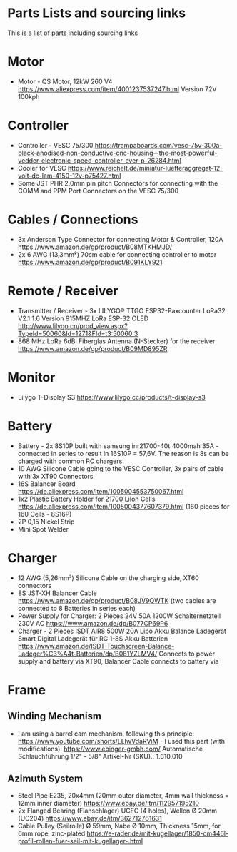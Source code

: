 # Parts Lists and sourcing links

This is a list of parts including sourcing links 

# Motor

* Motor - QS Motor, 12kW 260 V4 https://www.aliexpress.com/item/4001237537247.html Version 72V 100kph

# Controller #
* Controller - VESC 75/300 https://trampaboards.com/vesc-75v-300a-black-anodised-non-conductive-cnc-housing--the-most-powerful-vedder-electronic-speed-controller-ever-p-26284.html
* Cooler for VESC https://www.reichelt.de/miniatur-luefteraggregat-12-volt-dc-lam-4150-12v-p75427.html
* Some JST PHR 2.0mm pin pitch Connectors for connecting with the COMM and PPM Port Connectors on the VESC 75/300

# Cables / Connections
* 3x Anderson Type Connector for connecting Motor & Controller, 120A https://www.amazon.de/gp/product/B08MTKHMJD/
* 2x 6 AWG (13,3mm²) 70cm cable for connecting controller to motor https://www.amazon.de/gp/product/B091KLY921

# Remote / Receiver
* Transmitter / Receiver - 3x LILYGO® TTGO ESP32-Paxcounter LoRa32 V2.1 1.6 Version 915MHZ LoRa ESP-32 OLED http://www.lilygo.cn/prod_view.aspx?TypeId=50060&Id=1271&FId=t3:50060:3
* 868 MHz LoRa 6dBi Fiberglas Antenna (N-Stecker) for the receiver https://www.amazon.de/gp/product/B09MD895ZR

# Monitor
* Lilygo T-Display S3 https://www.lilygo.cc/products/t-display-s3

# Battery
* Battery - 2x 8S10P built with samsung inr21700-40t 4000mah 35A - connected in series to result in 16S10P = 57,6V. The reason is 8s can be charged with common RC chargers.
* 10 AWG Silicone Cable going to the VESC Controller, 3x pairs of cable with 3x XT90 Connectors
* 16S Balancer Board https://de.aliexpress.com/item/1005004553750067.html
* 1x2 Plastic Battery Holder for 21700 LiIon Cells https://de.aliexpress.com/item/1005004377607379.html (160 pieces for 160 Cells - 8S16P)
* 2P 0,15 Nickel Strip
* Mini Spot Welder

# Charger
* 12 AWG (5,26mm²) Silicone Cable on the charging side,  XT60 connectors
* 8S JST-XH Balancer Cable https://www.amazon.de/gp/product/B08JV9QWTK (two cables are connected to 8 Batteries in series each)
* Power Supply for Charger: 2 Pieces 24V 50A 1200W Schalternetzteil 230V AC https://www.amazon.de/dp/B077CP69P6
* Charger - 2 Pieces ISDT AIR8 500W 20A Lipo Akku Balance Ladegerät Smart Digital Ladegerät für RC 1-8S Akku Batterien - https://www.amazon.de/ISDT-Touchscreen-Balance-Ladeger%C3%A4t-Batterien/dp/B081YZLMV4/ Connects to power supply and battery via XT90, Balancer Cable connects to battery via 

# Frame

## Winding Mechanism
* I am using a barrel cam mechanism, following this principle: https://www.youtube.com/shorts/LLIwVdaRViM - I used this part (with modifications): https://www.ebinger-gmbh.com/ Automatische Schlauchführung 1/2" - 5/8" Artikel-Nr (SKU).: 1.610.010

## Azimuth System
* Steel Pipe E235, 20x4mm (20mm outer diameter, 4mm wall thickness = 12mm inner diameter) https://www.ebay.de/itm/112957195210
* 2x Flanged Bearing (Flanschlager) UCFC (4 holes), Wellen Ø 20mm (UC204) https://www.ebay.de/itm/362712761631
* Cable Pulley (Seilrolle) Ø 59mm, Nabe Ø 10mm, Thickness 15mm, for 6mm rope, zinc-plated https://e-rader.de/mit-kugellager/1850-cm446l-profil-rollen-fuer-seil-mit-kugellager-.html
